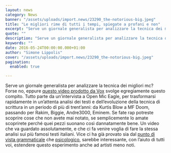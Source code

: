 ```yaml
---
layout: news
category: News
banner: "/assets/uploads/import.news/23290_the-notorious-big.jpeg"
title: "Le migliori rime di tutti i tempi, spiegate a profani e non"
excerpt: "Serve un giornale generalista per analizzare la tecnica dei migliori mc? Forse no, eppure questo video prodotto da Vox svolge egregiamente questo compito. Tutto parte da un’intervista a Open Mic Eagle, per trasformarsi rapidamente in un’attenta analisi dei testi e dell’evoluzione della tecnica di scrittura in un periodo di più di trent’anni: da Kurtis Blow a [&hellip"
quote: ""
description: "Serve un giornale generalista per analizzare la tecnica dei migliori mc? Forse no, eppure questo video prodotto da Vox svolge egregiamente questo compito. Tutto parte da un’intervista a Open Mic Eagle, per trasformarsi rapidamente in un’attenta analisi dei testi e dell’evoluzione della tecnica di scrittura in un periodo di più di trent’anni: da Kurtis Blow a [&hellip"
keywords: ""
date: 2016-05-24T00:00:00.000+01:00
author: "Simone Lippolis"
cover: "/assets/uploads/import.news/23290_the-notorious-big.jpeg"
pagination:
  enabled: true

---
```


Serve un giornale generalista per analizzare la tecnica dei migliori mc? Forse no, eppure [questo video prodotto da Vox](https://www.vox.com/2016/5/19/11701976/rapping-deconstructed-best-rhymers-of-all-time) svolge egregiamente questo compito. Tutto parte da un’intervista a Open Mic Eagle, per trasformarsi rapidamente in un’attenta analisi dei testi e dell’evoluzione della tecnica di scrittura in un periodo di più di trent’anni: da Kurtis Blow a MF Doom, passando per Rakim, Biggie, Andre3000, Eminem. Se fate rap potreste scoprire cose che non avete mai notato, se semplicemente lo amate scoprirete perché quei pezzi suonano così dannatamente bene. Un video che va guardato assolutamente, e che ci fa venire voglia di fare la stessa analisi sui più famosi testi italiani. Vice ci ha già provato sia dal [punto di vista grammaticale](https://noisey.vice.com/it/blog/lezioni-di-hip-hop) che [psicologico](https://noisey.vice.com/it/blog/psicanalisi-dei-rapper), sarebbe interessante, con l’aiuto di tutti voi, estendere questo esperimento anche ad artisti meno noti.